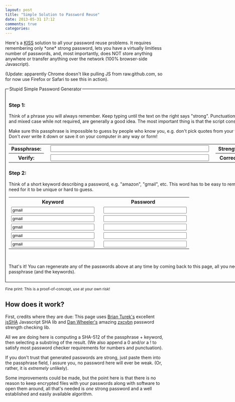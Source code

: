 ```yaml
---
layout: post
title: "Simple Solution to Password Reuse"
date: 2013-05-31 17:12
comments: true
categories: 
---
```


<p>
Here's a <a href="http://en.wikipedia.org/wiki/KISS_principle">KISS</a> solution to all your password reuse
problems. It requires remembering only *one* strong password, lets you
have a virtually limitless number of passwords, and, most importantly,
does NOT store anything anywhere or transfer anything over the
network (100% browser-side Javascript).
</p>

<p>
(Update: apparently Chrome doesn't like pulling JS from raw.github.com, so for now use Firefox or Safari to see this in action).
</p>

<script type="text/javascript" src="/javascripts/sha.js"></script>
<script type="text/javascript" src="/javascripts/zxcvbn-async.js"></script>
<script type="text/javascript">
function calc_pw(n) {
  try {
    var pw_phrase = document.getElementById("pw_phrase");
    var keyword = document.getElementById("keyword"+n);
    var pw = document.getElementById("pw"+n);
    var strength = document.getElementById("strength");
    var hmacObj = new jsSHA(pw_phrase.value, "TEXT");
    pw.value = hmacObj.getHMAC(keyword.value, "TEXT", "SHA-512", "B64").substring(5,15);
    if (pw.value.search('!') === -1) pw.value = pw.value + '!'
    if (pw.value.search(/[0-9]/) === -1) pw.value = pw.value + '0'
  } catch(e) {
    pw.value = "ERROR: " + e;
  }
}
function pw_strength() {
    var pw_phrase = document.getElementById("pw_phrase");
    var score = zxcvbn(pw_phrase.value).score;
    if (score == '0') {strength.value = 'Very Weak'; strength.style.color = 'red'; }
    else if (score == '1') {strength.value = 'Weak'; strength.style.color = 'red'; }
    else if (score == '2') {strength.value = 'So so'; strength.style.color = 'orange'; }
    else if (score == '3') {strength.value = 'Okay'; strength.style.color = 'blue'; }
    else if (score == '4') {strength.value = 'Strong'; strength.style.color = 'green'; }
    else strength.value = '';
}
function check_pw2_same() {
  var pw_phrase = document.getElementById("pw_phrase");
  var pw_phrase2 = document.getElementById("pw_phrase2");
  var pw_same = document.getElementById("pw_same");
  if (pw_phrase.value === pw_phrase2.value)
    pw_same.value = 'Correct';
  else
    pw_same.value = 'Incorrect';
}
function clear_all() {
  document.getElementById("pw_phrase").value = '';
  document.getElementById("pw_phrase2").value = '';
  document.getElementById("strength").value = '';
  document.getElementById("pw_same").value = '';
  document.getElementById("keyword1").value = 'amazon';
  document.getElementById("keyword2").value = 'gmail';
  document.getElementById("keyword3").value = 'yahoo';
  document.getElementById("keyword4").value = 'foo';
  document.getElementById("keyword5").value = 'bar';
  document.getElementById("pw1").value = '';
  document.getElementById("pw2").value = '';
  document.getElementById("pw3").value = '';
  document.getElementById("pw4").value = '';
  document.getElementById("pw5").value = '';
}
</script>

<form action="#" method="get">
<fieldset style="margin: 3px 0px; border: 1px solid #000000; padding: 10px;">
<legend>Stupid Simple Password Generator</legend>
<h3>Step 1:</h3>
<p>
Think of a phrase you will always remember. Keep typing until the text
on the right says "strong". Punctuation, spaces, unusual words and
mixed case while not required, are generally a good idea. The most
important thing is that the script considers it <span style="color: green; font-weight: bold;">strong</span>.
</p>

<p> Make sure this passphrase is impossible to guess by people who
know you, e.g. don't pick quotes from your favorite song or
movie. Don't <em>ever</em> write it down or save it on your computer in any way or form!
<table border=0>
<tr><th>Passphrase: </th><td><input type="password" size="60" name="pw_phrase" id="pw_phrase" style="margin-right: 1em; margin-left: 1em;" onkeyup="pw_strength()" />
<th>Strength: </th><td><input tpye="text" size="10" name="strength" id="strength" style="font-weight: bold; margin-left: 1em;" readonly/></td></tr>
<tr><th>Verify: </th><td><input type="password" size="60" name="pw_phrase2" id="pw_phrase2" style="margin-right: 1em; margin-left: 1em;" onkeyup="check_pw2_same()" />
<th>Correct: </th><td><input tpye="text" size="10" name="pw_same" id="pw_same" style="font-weight: bold; margin-left: 1em;" readonly/></td></tr>
</table>
</p>

<h3>Step 2:</h3>
<p> Think of a short keyword describing a password, e.g. "amazon",
"gmail", etc. This word has to be easy to remember and there is no need for
it to be unique or hard to guess.</p>

<table border=0>
<tr><th>Keyword</th><th>Password</th></tr>
<tr><td><input type="text" size="30" name="keyword1" id="keyword1" value="gmail" onkeyup="calc_pw(1)" /></td><td><input type="text" size="30" name="pw1" id="pw1" style="margin-left: 1em;" readonly /></td></tr>
<tr><td><input type="text" size="30" name="keyword2" id="keyword2" value="gmail" onkeyup="calc_pw(2)" /></td><td><input type="text" size="30" name="pw2" id="pw2" style="margin-left: 1em;" readonly /></td></tr>
<tr><td><input type="text" size="30" name="keyword3" id="keyword3" value="gmail" onkeyup="calc_pw(3)" /></td><td><input type="text" size="30" name="pw3" id="pw3" style="margin-left: 1em;" readonly /></td></tr>
<tr><td><input type="text" size="30" name="keyword4" id="keyword4" value="gmail" onkeyup="calc_pw(4)" /></td><td><input type="text" size="30" name="pw4" id="pw4" style="margin-left: 1em;" readonly /></td></tr>
<tr><td><input type="text" size="30" name="keyword5" id="keyword5" value="gmail" onkeyup="calc_pw(5)" /></td><td><input type="text" size="30" name="pw5" id="pw5" style="margin-left: 1em;" readonly /></td></tr>
</table>
<br>
<p>That's it! You can regenerate any of the passwords above at any time by coming back to this page, all you need to know is the passphrase (and the keywords).</p>


</fieldset>
</form>
<span style="font-size: 12px">Fine print: This is a proof-of-concept, use at your own risk!</span>
<body onload="clear_all()"></body>


<h2>How does it work?</h2>

First, credits where they are due: This page uses <a href="https://github.com/Caligatio/">Brian Turek's</a>
excellent <a href="https://github.com/Caligatio/jsSHA">jsSHA</a> Javascript SHA lib and
<a href="https://github.com/lowe">Dan Wheeler's</a> amazing <a href="https://github.com/lowe/zxcvbn">zxcvbn</a>
password strength checking lib.

All we are doing here is computing a SHA-512 of the passphrase +
keyword, then selecting a substring of the result. (We also append a 0
and/or a ! to satisfy most password checker requirements for numbers
and punctuation).

If you don't trust that generated passwords are strong, just paste
them into the passphrase field, I assure you, no password here will
ever be weak. (Or, rather, it is <em>extremely</em> unlikely).

Some improvements could be made, but the point here is that there is
no reason to keep encrypted files with your passwords along with
software to open them around, all that's needed is <em>one</em> strong
password and a well established and easily available algorithm.


